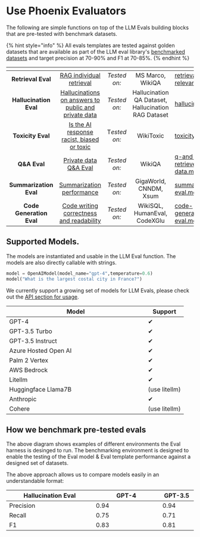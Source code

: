 # Use Phoenix Evaluators

The following are simple functions on top of the LLM Evals building blocks that are pre-tested with benchmark datasets.

{% hint style="info" %}
All evals templates are tested against golden datasets that are available as part of the LLM eval library's [benchmarked datasets](./#how-we-benchmark-pre-tested-evals) and target precision at 70-90% and F1 at 70-85%.
{% endhint %}

<table data-view="cards"><thead><tr><th align="center"></th><th align="center"></th><th align="center"></th><th align="center"></th><th data-hidden data-card-target data-type="content-ref"></th></tr></thead><tbody><tr><td align="center"><strong>Retrieval Eval</strong></td><td align="center"><a href="retrieval-rag-relevance.md">RAG individual retrieval</a></td><td align="center"><em>Tested on:</em></td><td align="center">MS Marco, WikiQA</td><td><a href="retrieval-rag-relevance.md">retrieval-rag-relevance.md</a></td></tr><tr><td align="center"><strong>Hallucination Eval</strong></td><td align="center"><a href="hallucinations.md">Hallucinations on answers to public and private data</a></td><td align="center"><em>Tested on:</em></td><td align="center">Hallucination QA Dataset, Hallucination RAG Dataset</td><td><a href="hallucinations.md">hallucinations.md</a></td></tr><tr><td align="center"><strong>Toxicity Eval</strong></td><td align="center"><a href="toxicity.md">Is the AI response racist, biased or toxic</a></td><td align="center">T<em>ested on:</em></td><td align="center">WikiToxic</td><td><a href="toxicity.md">toxicity.md</a></td></tr><tr><td align="center"><strong>Q&#x26;A Eval</strong></td><td align="center"><a href="q-and-a-on-retrieved-data.md">Private data Q&#x26;A Eval</a></td><td align="center"><em>Tested on:</em></td><td align="center">WikiQA</td><td><a href="q-and-a-on-retrieved-data.md">q-and-a-on-retrieved-data.md</a></td></tr><tr><td align="center"><strong>Summarization Eval</strong></td><td align="center"><a href="summarization-eval.md">Summarization performance</a></td><td align="center"><em>Tested on:</em></td><td align="center">GigaWorld, CNNDM, Xsum</td><td><a href="summarization-eval.md">summarization-eval.md</a></td></tr><tr><td align="center"><strong>Code Generation Eval</strong></td><td align="center"><a href="code-generation-eval.md">Code writing correctness and readability</a></td><td align="center"><em>Tested on:</em></td><td align="center">WikiSQL, HumanEval, CodeXGlu</td><td><a href="code-generation-eval.md">code-generation-eval.md</a></td></tr></tbody></table>

## Supported Models.

The models are instantiated and usable in the LLM Eval function. The models are also directly callable with strings.

```python
model = OpenAIModel(model_name="gpt-4",temperature=0.6)
model("What is the largest costal city in France?")
```

We currently support a growing set of models for LLM Evals, please check out the [API section for usage](../../../api/evaluation-models.md).

<table data-full-width="false"><thead><tr><th width="357">Model</th><th>Support</th></tr></thead><tbody><tr><td>GPT-4</td><td>✔</td></tr><tr><td>GPT-3.5 Turbo</td><td>✔</td></tr><tr><td>GPT-3.5 Instruct</td><td>✔</td></tr><tr><td>Azure Hosted Open AI</td><td>✔</td></tr><tr><td>Palm 2 Vertex</td><td>✔</td></tr><tr><td>AWS Bedrock</td><td>✔</td></tr><tr><td>Litellm</td><td>✔</td></tr><tr><td>Huggingface Llama7B</td><td>(use litellm)</td></tr><tr><td>Anthropic</td><td>✔</td></tr><tr><td>Cohere</td><td>(use litellm)</td></tr></tbody></table>

## How we benchmark pre-tested evals

The above diagram shows examples of different environments the Eval harness is desinged to run. The benchmarking environment is designed to enable the testing of the Eval model & Eval template performance against a designed set of datasets.

The above approach allows us to compare models easily in an understandable format:

<table><thead><tr><th width="296">Hallucination Eval</th><th width="246">GPT-4</th><th width="99">GPT-3.5</th></tr></thead><tbody><tr><td>Precision</td><td>0.94</td><td>0.94</td></tr><tr><td>Recall</td><td>0.75</td><td>0.71</td></tr><tr><td>F1</td><td>0.83</td><td>0.81</td></tr></tbody></table>
